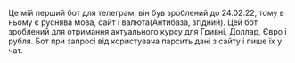 Це мій перший бот для телеграм, він був зроблений до 24.02.22, тому в ньому є руснява мова, сайт і валюта(Антибаза, згідний).
Цей бот зроблений для отримання актуального курсу для Гривні, Доллар, Євро і рубля.
Бот при запросі від користувача парсить дані з сайту і пише їх у чат.
